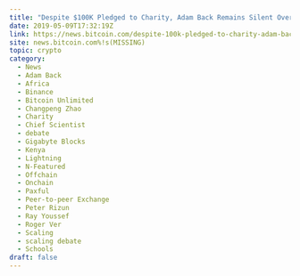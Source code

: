 ```yaml
---
title: "Despite $100K Pledged to Charity, Adam Back Remains Silent Over Proposed Debate"
date: 2019-05-09T17:32:19Z
link: https://news.bitcoin.com/despite-100k-pledged-to-charity-adam-back-remains-silent-over-proposed-debate/?utm_medium=RSS&utm_source=hune
site: news.bitcoin.com%!s(MISSING)
topic: crypto
category:
  - News
  - Adam Back
  - Africa
  - Binance
  - Bitcoin Unlimited
  - Changpeng Zhao
  - Charity
  - Chief Scientist
  - debate
  - Gigabyte Blocks
  - Kenya
  - Lightning
  - N-Featured
  - Offchain
  - Onchain
  - Paxful
  - Peer-to-peer Exchange
  - Peter Rizun
  - Ray Youssef
  - Roger Ver
  - Scaling
  - scaling debate
  - Schools
draft: false
---
```

